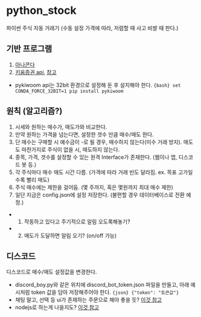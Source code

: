# python_stock
 파이썬 주식 자동 거래기 (수동 설정 가격에 따라, 저렴할 때 사고 비쌀 때 판다.)

## 기반 프로그램
1. [아나콘다](https://www.anaconda.com/products/distribution)
2. [키움증권 api](), [참고](https://wikidocs.net/85553)
- pykiwoom api는 32bit 환경으로 설정해 둔 후 설치해야 한다.
`{bash}
 set CONDA_FORCE_32BIT=1
 pip install pykiwoom
`


## 원칙 (알고리즘?)

1. 시세와 원하는 매수가, 매도가와 비교한다.
2. 만약 원하는 가격을 넘는다면, 설정한 갯수 만큼 매수/매도 한다.
3. 단 매수는 구매할 시 예수금이 -로 될 경우, 매수하지 않는다(미수 거래 방지). 매도도 마찬가지로 주식이 없을 시, 매도하지 않는다.
4. 종목, 가격, 갯수를 설정할 수 있는 원격 Interface가 존재한다. (웹이나 앱, 디스코드 봇 등.)
5. 각 주식마다 매수 매도 시간 다름. (가격에 따라 거래 빈도 달라짐. ex. 목표 고가일 수록 빨리 매도)
6. 주식 매수에는 제한을 걸어둠. (몇 주까지, 혹은 몇원까지 최대 매수 제한)
7. 일단 지금은 config.json에 설정 저장한다. (불편할 경우 데이터베이스로 전환 예정.)

+ 1. 작동하고 있다고 주기적으로 알림 오도록해놓기?
+ 2. 매도가 도달하면 알림 오기? (on/off 가능)

## 디스코드
디스코드로 매수/매도 설정값을 변경한다.
- discord_boy.py와 같은 위치에 discord_bot_token.json 파일을 만들고, 아래 예시처럼 token 값을 담아 저장해주어야 한다. 
`{json}
    {"token": "토큰값"}
`
- 채팅 말고, 선택 등 ui가 존재하는 주문으로 해야 좋을 듯? [이것 참고](https://pypi.org/project/discord-ui/)
- nodejs로 하는게 나을지도? [이것 참고](https://discordjs.guide/)